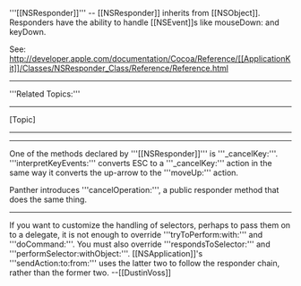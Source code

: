 '''[[NSResponder]]''' -- [[NSResponder]] inherits from [[NSObject]]. Responders have the ability to handle [[NSEvent]]<nowiki/>s like mouseDown: and keyDown.

See: http://developer.apple.com/documentation/Cocoa/Reference/[[ApplicationKit]]/Classes/NSResponder_Class/Reference/Reference.html

----
'''Related Topics:'''

----
[Topic]

----



----


One of the methods declared by '''[[NSResponder]]''' is '''_cancelKey:'''. '''interpretKeyEvents:''' converts ESC to a '''_cancelKey:''' action in the same way it converts the up-arrow to the '''moveUp:''' action.

Panther introduces '''cancelOperation:''', a public responder method that does the same thing.

----

If you want to customize the handling of selectors, perhaps to pass them on to a delegate, it is not enough to override '''tryToPerform:with:''' and '''doCommand:'''. You must also override '''respondsToSelector:''' and '''performSelector:withObject:'''. [[NSApplication]]'s '''sendAction:to:from:''' uses the latter two to follow the responder chain, rather than the former two. --[[DustinVoss]]